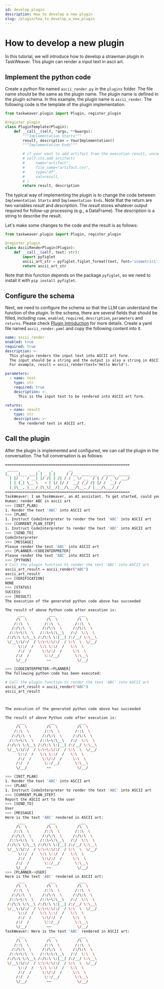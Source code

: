 ```yaml
---
id: develop_plugin
description: How to develop a new plugin
slug: /plugin/how_to_develop_a_new_plugin
---
```

# How to develop a new plugin

In this tutorial, we will introduce how to develop a strawman plugin in TaskWeaver. This plugin can render a input text in ascii art. 

## Implement the python code

Create a python file named `ascii_render.py` in the `plugins` folder. The file name should be the same as the plugin name. The plugin name is defined in the plugin schema. In this example, the plugin name is `ascii_render`.
The following code is the template of the plugin implementation.
```python
from taskweaver.plugin import Plugin, register_plugin

@register_plugin
class PluginTemplate(Plugin):
    def __call__(self, *args, **kwargs):
        """Implementation Starts"""
        result, description = YourImplementation()
        """Implementation Ends"""

        # if your want to add artifact from the execution result, uncomment the following code
        # self.ctx.add_artifact(
        #     name="artifact",
        #     file_name="artifact.csv",
        #     type="df",
        #     val=result,
        # )
        return result, description
```

The typical way of implementing the plugin is to change the code between `Implementation Starts` and `Implementation Ends`. Note that the return are two variables _result_ and _description_. The _result_ stores whatever output required for follow-up processing (e.g., a DataFrame). The _description_ is a string to describe the result. 

Let's make some changes to the code and the result is as follows:

```python
from taskweaver.plugin import Plugin, register_plugin

@register_plugin
class AsciiRenderPlugin(Plugin):
    def __call__(self, text: str):
        import pyfiglet
        ascii_art_str = pyfiglet.figlet_format(text, font='isometric1')
        return ascii_art_str
```
Note that this function depends on the package `pyfiglet`, so we need to install it with `pip install pyfiglet`.

## Configure the schema

Next, we need to configure the schema so that the LLM can understand the function 
of the plugin. In the schema, there are several fields that should be filled, 
including `name`, `enabled`, `required`, `description`, `parameters` and `returns`. 
Please check [Plugin Introduction](https://microsoft.github.io/TaskWeaver/docs/plugin/plugin_intro) 
for more details. 
Create a yaml file named `ascii_render.yaml` and copy the following content into it.

```yaml
name: ascii_render
enabled: true
required: true
description: >-
  This plugin renders the input text into ASCII art form. 
  The input should be a string and the output is also a string in ASCII art.
  For example, result = ascii_render(text='Hello World').

parameters:
  - name: text
    type: str
    required: true
    description: >-
      This is the input text to be rendered into ASCII art form.

returns:
  - name: result
    type: str
    description: >-
      The rendered text in ASCII art.
```

## Call the plugin

After the plugin is implemented and configured, we can call the plugin in the conversation.
The full conversation is as follows:
```bash
=========================================================
 _____         _     _       __
|_   _|_ _ ___| | _ | |     / /__  ____ __   _____  _____
  | |/ _` / __| |/ /| | /| / / _ \/ __ `/ | / / _ \/ ___/
  | | (_| \__ \   < | |/ |/ /  __/ /_/ /| |/ /  __/ /
  |_|\__,_|___/_|\_\|__/|__/\___/\__,_/ |___/\___/_/
=========================================================
TaskWeaver: I am TaskWeaver, an AI assistant. To get started, could you please enter your request?
Human: render ABC in ascii art
>>> [INIT_PLAN]
1. Render the text 'ABC' into ASCII art
>>> [PLAN]
1. Instruct CodeInterpreter to render the text 'ABC' into ASCII art
>>> [CURRENT_PLAN_STEP]
1. Instruct CodeInterpreter to render the text 'ABC' into ASCII art
>>> [SEND_TO]
CodeInterpreter
>>> [MESSAGE]
Please render the text 'ABC' into ASCII art
>>> [PLANNER->CODEINTERPRETER]
Please render the text 'ABC' into ASCII art
>>> [PYTHON]
# Call the plugin function to render the text 'ABC' into ASCII art
ascii_art_result = ascii_render("ABC")
ascii_art_result
>>> [VERIFICATION]
NONE
>>> [STATUS]
SUCCESS
>>> [RESULT]
The execution of the generated python code above has succeeded

The result of above Python code after execution is:
      ___           ___           ___     
     /\  \         /\  \         /\  \    
    /::\  \       /::\  \       /::\  \   
   /:/\:\  \     /:/\:\  \     /:/\:\  \  
  /::\~\:\  \   /::\~\:\__\   /:/  \:\  \ 
 /:/\:\ \:\__\ /:/\:\ \:|__| /:/__/ \:\__\
 \/__\:\/:/  / \:\~\:\/:/  / \:\  \  \/__/
      \::/  /   \:\ \::/  /   \:\  \      
      /:/  /     \:\/:/  /     \:\  \     
     /:/  /       \::/__/       \:\__\    
     \/__/         ~~            \/__/    

>>> [CODEINTERPRETER->PLANNER]
The following python code has been executed:

# Call the plugin function to render the text 'ABC' into ASCII art
ascii_art_result = ascii_render("ABC")
ascii_art_result



The execution of the generated python code above has succeeded

The result of above Python code after execution is:
      ___           ___           ___     
     /\  \         /\  \         /\  \    
    /::\  \       /::\  \       /::\  \   
   /:/\:\  \     /:/\:\  \     /:/\:\  \  
  /::\~\:\  \   /::\~\:\__\   /:/  \:\  \ 
 /:/\:\ \:\__\ /:/\:\ \:|__| /:/__/ \:\__\
 \/__\:\/:/  / \:\~\:\/:/  / \:\  \  \/__/
      \::/  /   \:\ \::/  /   \:\  \      
      /:/  /     \:\/:/  /     \:\  \     
     /:/  /       \::/__/       \:\__\    
     \/__/         ~~            \/__/    

>>> [INIT_PLAN]  
1. Render the text 'ABC' into ASCII art
>>> [PLAN]
1. Instruct CodeInterpreter to render the text 'ABC' into ASCII art
>>> [CURRENT_PLAN_STEP]
Report the ASCII art to the user
>>> [SEND_TO]
User
>>> [MESSAGE]
Here is the text 'ABC' rendered in ASCII art:
      ___           ___           ___     
     /\  \         /\  \         /\  \    
    /::\  \       /::\  \       /::\  \   
   /:/\:\  \     /:/\:\  \     /:/\:\  \  
  /::\~\:\  \   /::\~\:\__\   /:/  \:\  \ 
 /:/\:\ \:\__\ /:/\:\ \:|__| /:/__/ \:\__\
 \/__\:\/:/  / \:\~\:\/:/  / \:\  \  \/__/
      \::/  /   \:\ \::/  /   \:\  \      
      /:/  /     \:\/:/  /     \:\  \     
     /:/  /       \::/__/       \:\__\    
     \/__/         ~~            \/__/    
>>> [PLANNER->USER]
Here is the text 'ABC' rendered in ASCII art:
      ___           ___           ___     
     /\  \         /\  \         /\  \    
    /::\  \       /::\  \       /::\  \   
   /:/\:\  \     /:/\:\  \     /:/\:\  \  
  /::\~\:\  \   /::\~\:\__\   /:/  \:\  \ 
 /:/\:\ \:\__\ /:/\:\ \:|__| /:/__/ \:\__\
 \/__\:\/:/  / \:\~\:\/:/  / \:\  \  \/__/
      \::/  /   \:\ \::/  /   \:\  \      
      /:/  /     \:\/:/  /     \:\  \     
     /:/  /       \::/__/       \:\__\    
     \/__/         ~~            \/__/    
TaskWeaver: Here is the text 'ABC' rendered in ASCII art:
      ___           ___           ___     
     /\  \         /\  \         /\  \    
    /::\  \       /::\  \       /::\  \   
   /:/\:\  \     /:/\:\  \     /:/\:\  \  
  /::\~\:\  \   /::\~\:\__\   /:/  \:\  \ 
 /:/\:\ \:\__\ /:/\:\ \:|__| /:/__/ \:\__\
 \/__\:\/:/  / \:\~\:\/:/  / \:\  \  \/__/
      \::/  /   \:\ \::/  /   \:\  \      
      /:/  /     \:\/:/  /     \:\  \     
     /:/  /       \::/__/       \:\__\    
     \/__/         ~~            \/__/        
```

